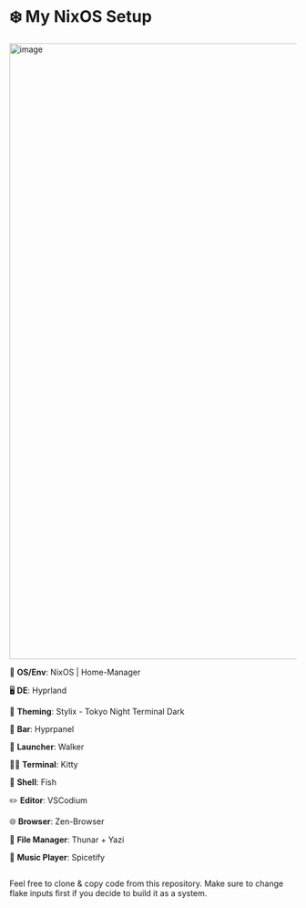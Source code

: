 # ❄️ My NixOS Setup

<img width="1923" height="1081" alt="image" src="https://github.com/user-attachments/assets/63b00950-0203-437d-b897-ea51b872ceeb" />

🚀 **OS/Env**: NixOS | Home-Manager

🖥️ **DE**: Hyprland

🎨 **Theming**: Stylix - Tokyo Night Terminal Dark

🚟 **Bar**: Hyprpanel

🏹 **Launcher**: Walker

🧑‍💻 **Terminal**: Kitty

🐚 **Shell**: Fish

✏️ **Editor**: VSCodium

🌐 **Browser**: Zen-Browser

📁 **File Manager**: Thunar + Yazi

🎵 **Music Player**: Spicetify

##

Feel free to clone & copy code from this repository. Make sure to change flake inputs first if you decide to build it as a system. 
